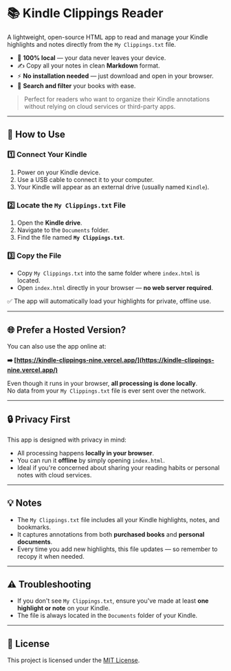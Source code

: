 # 📚 Kindle Clippings Reader

A lightweight, open-source HTML app to read and manage your Kindle highlights and notes directly from the `My Clippings.txt` file.

- 📂 **100% local** — your data never leaves your device.
- ✍️ Copy all your notes in clean **Markdown** format.
- ⚡ **No installation needed** — just download and open in your browser.
- 🔎 **Search and filter** your books with ease.

> Perfect for readers who want to organize their Kindle annotations without relying on cloud services or third-party apps.

---

## 🚀 How to Use

### 1️⃣ Connect Your Kindle
1. Power on your Kindle device.
2. Use a USB cable to connect it to your computer.
3. Your Kindle will appear as an external drive (usually named `Kindle`).

### 2️⃣ Locate the `My Clippings.txt` File
1. Open the **Kindle drive**.
2. Navigate to the `Documents` folder.
3. Find the file named **`My Clippings.txt`**.

### 3️⃣ Copy the File
- Copy `My Clippings.txt` into the same folder where `index.html` is located.
- Open `index.html` directly in your browser — **no web server required**.

✅ The app will automatically load your highlights for private, offline use.

---

## 🌐 Prefer a Hosted Version?
You can also use the app online at:

**➡️ [https://kindle-clippings-nine.vercel.app/](https://kindle-clippings-nine.vercel.app/)**

Even though it runs in your browser, **all processing is done locally**.  
No data from your `My Clippings.txt` file is ever sent over the network.

---

## 🔒 Privacy First
This app is designed with privacy in mind:
- All processing happens **locally in your browser**.
- You can run it **offline** by simply opening `index.html`.
- Ideal if you're concerned about sharing your reading habits or personal notes with cloud services.

---

## 💡 Notes
- The `My Clippings.txt` file includes all your Kindle highlights, notes, and bookmarks.
- It captures annotations from both **purchased books** and **personal documents**.
- Every time you add new highlights, this file updates — so remember to recopy it when needed.

---

## ⚠️ Troubleshooting
- If you don't see `My Clippings.txt`, ensure you've made at least **one highlight or note** on your Kindle.
- The file is always located in the `Documents` folder of your Kindle.

---

## 📜 License
This project is licensed under the [MIT License](https://choosealicense.com/licenses/mit/).